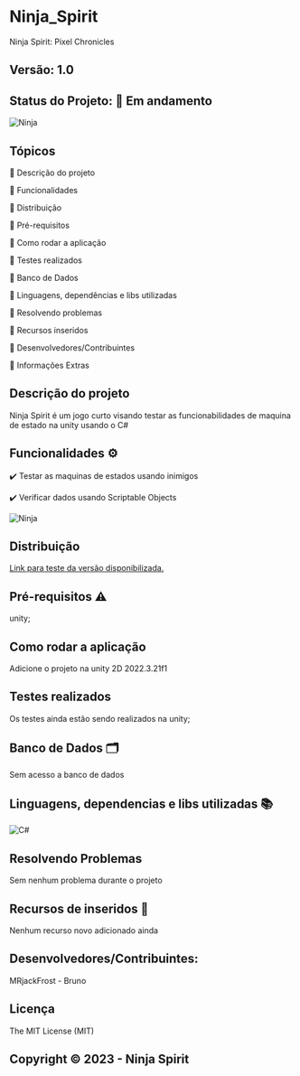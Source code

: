 # Ninja_Spirit
Ninja Spirit: Pixel Chronicles
## Versão: 1.0 
## Status do Projeto: :runner: Em andamento
![Ninja](https://i.ibb.co/0p7sZSh/2024-05-21-22-50-03.gif)


## Tópicos
🔹 Descrição do projeto

🔹 Funcionalidades

🔹 Distribuição

🔹 Pré-requisitos

🔹 Como rodar a aplicação

🔹 Testes realizados

🔹 Banco de Dados

🔹 Linguagens, dependências e libs utilizadas

🔹 Resolvendo problemas

🔹 Recursos inseridos 

🔹 Desenvolvedores/Contribuintes

🔹 Informações Extras

## Descrição do projeto
Ninja Spirit é um jogo curto visando testar as funcionabilidades de maquina de estado na unity usando o C#

## Funcionalidades ⚙️
✔️ Testar as maquinas de estados usando inimigos

✔️ Verificar dados usando Scriptable Objects

![Ninja](https://i.ibb.co/Pmw0PGK/Ninja.png)

## Distribuição
[Link para teste da versão disponibilizada.](https://github.com/MRJackFrost/Triangulo_Funcoes/blob/master/Program.cs)

## Pré-requisitos ⚠️    
unity;

## Como rodar a aplicação 
Adicione o projeto na unity 2D 2022.3.21f1

## Testes realizados
Os testes ainda estão sendo realizados na unity;

## Banco de Dados 🗂️
Sem acesso a banco de dados

## Linguagens, dependencias e libs utilizadas 📚
![C#](https://img.shields.io/badge/C%23-239120?style=for-the-badge&logo=c-sharp&logoColor=white)

## Resolvendo Problemas 
Sem nenhum problema durante o projeto

## Recursos de inseridos 🧰
Nenhum recurso novo adicionado ainda

## Desenvolvedores/Contribuintes:
MRjackFrost - Bruno

## Licença
The MIT License (MIT)

## Copyright ©️ 2023 - Ninja Spirit
